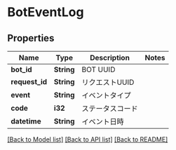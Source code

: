 # BotEventLog

## Properties

Name | Type | Description | Notes
------------ | ------------- | ------------- | -------------
**bot_id** | **String** | BOT UUID | 
**request_id** | **String** | リクエストUUID | 
**event** | **String** | イベントタイプ | 
**code** | **i32** | ステータスコード | 
**datetime** | **String** | イベント日時 | 

[[Back to Model list]](../README.md#documentation-for-models) [[Back to API list]](../README.md#documentation-for-api-endpoints) [[Back to README]](../README.md)


